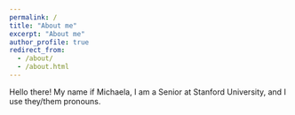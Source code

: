 ```yaml
---
permalink: /
title: "About me"
excerpt: "About me"
author_profile: true
redirect_from: 
  - /about/
  - /about.html
---
```


Hello there! My name if Michaela, I am a Senior at Stanford University, and I use they/them pronouns.
